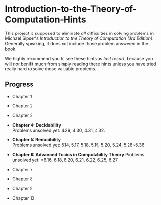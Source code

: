 # Introduction-to-the-Theory-of-Computation-Hints

This project is supposed to eliminate _all_ difficulties in solving problems in Michael Sipser's _Introduction to the Theory of Computation (3rd Edition)_. Generally speaking, it does not include those problem answered in the book.

We highly recommend you to see these hints as _last resort_, because you will _not_ benifit much from simply reading these hints unless you have tried really hard to solve those valuable problems.

## Progress

* Chapter 1

* Chapter 2

* Chapter 3

* __Chapter 4: Decidability__  
	Problems unsolved yet: 4.29, 4.30, 4.31, 4.32.

* __Chapter 5: Reducibility__  
	Problems unsolved yet: 5.14, 5.17, 5.18, 5.19, 5.20, 5.24, 5.26~5.36

* __Chapter 6: Advanced Topics in Computability Theory__
	Problems unsolved yet: *6.16, 6.18, 6.20, 6.21, 6.22, 6.25, 6.27

* Chapter 7

* Chapter 8

* Chapter 9

* Chapter 10


